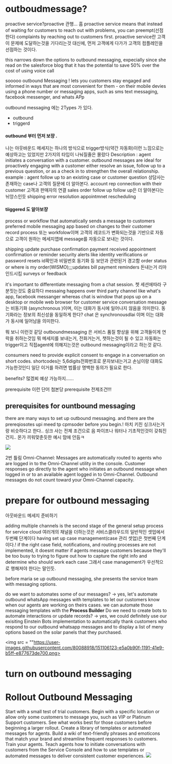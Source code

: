 outboudmessage?
=======

proactive service?proactive 관행... 흠
proactive service means that instead of waiting for customers to reach out with problems, you can preempt(선점한다) complaints by reaching out to customers first.
proactive service란 고객이 문제에 도달하는것을 기다리는것 대신에, 먼저 고객에게 다가가 고객의 컴플레인을 선점하는 것이다. 

this narrows down the options to outbound messaging, expecially since she read on the salesforce blog that it has the potential to save 50% over the cost of using voice call

sooooo
outbound Messaging ! lets you customers stay engaged and informed in ways that are most convenient for them - on their mobile devies using a phone number or messaging apps, such as sms text messaging, 
facebook messenger, and whats APp

outbound messaging 에는 2Types 가 있다. 
- outbound
- triggerd


#### outbound 부터 먼저 보쟝 . 
나는 아웃바운드 메세지는 하나의 방식으로 trigger방식(약간 자동화)이런 느낌으로는 예상하고는 있었지만 2가지의 타입이 나눠질줄은 몰랐다 
Description : 
agent initiates a conversation with a customer. outbound messages are ideal for proactively engaging with a customer either resolve an issue, follow up to a previous question, or as a check in to strengthen the overall relationship.
 example : 
 agent follow up to an existing case or customer question 
 상담사는 존재하는 case나 고객의 질문에 더 알아본다. 
 account rep connection with their customer
 고객과 판매자의 연결
 sales order follow up
 follow up은 더 알아본다는 뉘앙스인듯
 shipping error resolution
 appointmnet rescheduling
 
 
#### tiiggered 도 알아보쟝
 process or workflow that automatically sends a message to customers preferred mobile messaging app based on changes to their customer record
 process 또는 workfolow이며 고객의 레코드가 변화되는것을 기반으로 자동으로 고객이 원하는 메세지앱에 message를 자동으로 보내는 것이다. 

shipping update
purchase confirmation
payment received
appointment confirmation or reminder
security alerts like identity verifications or password resets
id확인과 비밀번호 동기화 등 보안과 관련된거 경고함
order status or where is my order(WISMO);;;updates
bill payment reminders 돈내는거 리마인드시킴
surveys or feedback


it's important to differentiate messaging from a chat session. 쳇 세션에따라 구분짓는것도 중요하다 
messaing happens over third party channel like what's app, facebook messanger whereas chat is window that pops up on a desktop or mobile web browser for customer service conversation
message는 비동기화 (asynchronous )이며, 이는 대화가 동시에 일어나지 않음을 의미한다. 동기화라는 정보의 최신성을 동일하게 한다?
chat 은 synchronousdlai 이며 이는 대화가 동시에 일어남을 의미한다. 


뭐 보니 이런것 같당
 outboundmessaging 은 서비스 품질 향상을 위해 고객들이게 연락을 취하는것임 뭐 메세지를 보내는거, 전화거는거, 챗하는것이 될 수 있고
 자동화는 trigger이고 직접agent에 의해지는것은 outbound messaging이라고 하는것 같다.
 
 consumers need to provide explicit consent to engage in a conversation on short codes.
 shortcodes는 5,6digits전화번호로 문자보내는거고 손님이랑 대화도 가능한것인디 
 일단 이거를 하려면 법률상 명백한 동의가 필요로 한다.
 
 benefits?
 많겠찌 예상 가능하지......
 
 prerequisite 이런 단어 첨본당
 prerequisite 전제조건!!!
 ## prerequisites for ountbound messaging
 there are many ways to set up outbound messaging.
 and there are the prereqiosotes upi meed tp cpmsoder before you begin.!
마치 키친 싱크사는거랑 비슷하다고 한다.. 싱크 사는 전제 조건으로 음 파이프나 워터나 기초적인것이 갖춰진건지.. 몬가 끼워맞춘듯한 예시 맘에 안듬ㅋ
 
 
 
 <img src= "https://user-images.githubusercontent.com/80088918/151103863-3fe2b34d-d9c8-4d12-9701-9e75a556f756.png">
 
 
 2번 틀림
 Omni-Channel: Messages are automatically routed to agents who are logged in to the Omni-Channel utility in the console.
 Customer responses go directly to the agent who initiates an outbound message when logged in or to an available agent logged in to Omni-Channel. 
 Outbound messages do not count toward your Omni-Channel capacity.
 
# prepare for outbound messaging
아웃바운드 메세지 준비하기

adding multiple channels is the second stage of the general setup process for service cloud
여러개의 채널을 더하는것은 서비스클라우드의 일반적인 셋업에서 두번째 단계이다
having set up case management(case 관리 셋업)은 첫번째 단계이다.!
if the right case field, notifications, and routing processes are not implemented, 
it doesnt matter if agents message customers because they'll be too busy to trying to figure out how to capture the right info and determine who should work each case
그래서 case management가 우선적으로 행해져야 한다는 말인듯.

before maria se up outbound messaging, she presents the service team with messaging options.

do we want to automates some of our messages?
-> yes, let's automate outbound whatsApp messages with templates to let our customers know when our agents are working on theirs cases. we can automate those messaging templates with the __Process Builder__
Do we need to create bots to automate interactions or update records?
-> yes, we could definitely use our exisiting Einstein Bots implementation to automatically thank customers who respond to our outbound whatsapp messages and to display a list of meny options based on the solar panels that they purchased.

<img src = ""https://user-images.githubusercontent.com/80088918/151106123-e5a0b90f-1191-41e9-b5ff-e877673de700.png>
# turn on outbound messaging
# Rollout Outbound Messaging 
Start with a small test of trial customers. Begin with a specific location or allow only some customers to message you, such as VIP or Platinum Support customers. See what works best for those customers before beginning a larger rollout.
Create a library of templates or automated messages for agents. Build a wiki of text-friendly phrases and emoticons that match your brand and streamline frequent responses to customers.
Train your agents. Teach agents how to initiate conversations with customers from the Service Console and how to use templates or automated messages to deliver consistent customer experiences.
<img src = "https://user-images.githubusercontent.com/80088918/151109308-570d5df8-964f-44de-94a2-6616a08ddf08.png">
